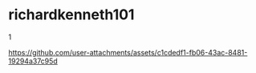# richardkenneth101
1


https://github.com/user-attachments/assets/c1cdedf1-fb06-43ac-8481-19294a37c95d

